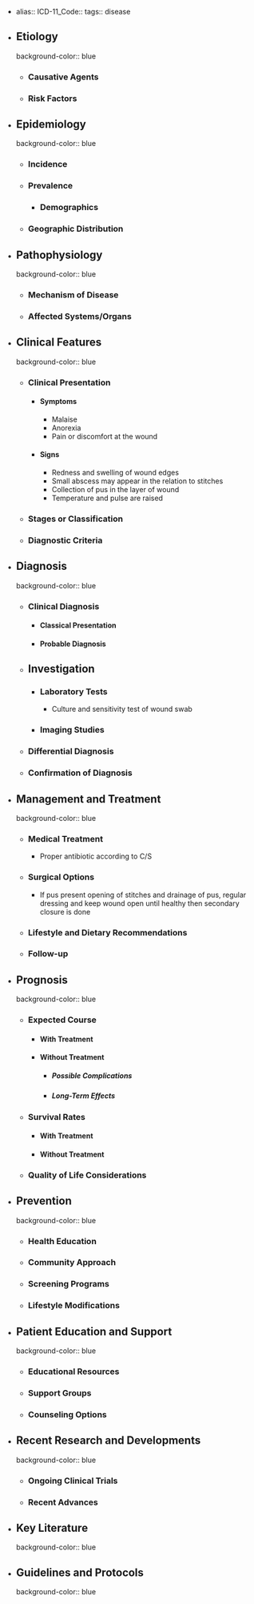 - alias::
  ICD-11_Code::
  tags:: disease
- ## Etiology
  background-color:: blue
	- ### Causative Agents
	- ### Risk Factors
- ## Epidemiology
  background-color:: blue
	- ### Incidence
	- ### Prevalence
		- ### Demographics
	- ### Geographic Distribution
- ## Pathophysiology
  background-color:: blue
	- ### Mechanism of Disease
	- ### Affected Systems/Organs
- ## Clinical Features
  background-color:: blue
	- ### Clinical Presentation
		- #### Symptoms
			- Malaise
			- Anorexia
			- Pain or discomfort at the wound
		- #### Signs
			- Redness and swelling of wound edges
			- Small abscess may appear in the relation to stitches
			- Collection of pus in the layer of wound
			- Temperature and pulse are raised
	- ### Stages or Classification
	- ### Diagnostic Criteria
- ## Diagnosis
  background-color:: blue
	- ### Clinical Diagnosis
		- #### Classical Presentation
		- #### Probable Diagnosis
	- ## Investigation
		- ### Laboratory Tests
			- Culture and sensitivity test of wound swab
		- ### Imaging Studies
	- ### Differential Diagnosis
	- ### Confirmation of Diagnosis
- ## Management and Treatment
  background-color:: blue
	- ### Medical Treatment
		- Proper antibiotic according to C/S
	- ### Surgical Options
		- If pus present opening of stitches and drainage of pus, regular dressing and keep wound open until healthy then secondary closure is done
	- ### Lifestyle and Dietary Recommendations
	- ### Follow-up
- ## Prognosis
  background-color:: blue
	- ### Expected Course
		- #### With Treatment
		- #### Without Treatment
			- ##### Possible Complications
			- ##### Long-Term Effects
	- ### Survival Rates
		- #### With Treatment
		- #### Without Treatment
	- ### Quality of Life Considerations
- ## Prevention
  background-color:: blue
	- ### Health Education
	- ### Community Approach
	- ### Screening Programs
	- ### Lifestyle Modifications
- ## Patient Education and Support
  background-color:: blue
	- ### Educational Resources
	- ### Support Groups
	- ### Counseling Options
- ## Recent Research and Developments
  background-color:: blue
	- ### Ongoing Clinical Trials
	- ### Recent Advances
- ## Key Literature
  background-color:: blue
- ## Guidelines and Protocols
  background-color:: blue